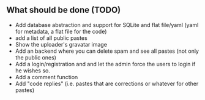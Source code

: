 What should be done (TODO)
--------------------------

 - Add database abstraction and support for SQLite and
   flat file/yaml (yaml for metadata, a flat file for the code)
 - add a list of all public pastes
 - Show the uploader's gravatar image
 - Add an backend where you can delete spam and see all pastes (not only the public ones)
 - Add a login/registration and and let the admin force the users to login if he wishes so.
 - Add a comment function
 - Add "code replies" (i.e. pastes that are corrections or whatever for other pastes)

